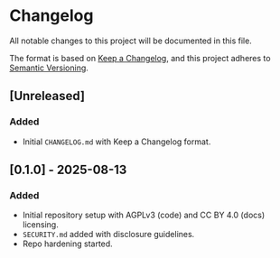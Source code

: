 # Changelog
All notable changes to this project will be documented in this file.

The format is based on [Keep a Changelog](https://keepachangelog.com/en/1.1.0/),
and this project adheres to [Semantic Versioning](https://semver.org/spec/v2.0.0.html).

## [Unreleased]
### Added
- Initial `CHANGELOG.md` with Keep a Changelog format.

## [0.1.0] - 2025-08-13
### Added
- Initial repository setup with AGPLv3 (code) and CC BY 4.0 (docs) licensing.
- `SECURITY.md` added with disclosure guidelines.
- Repo hardening started.

